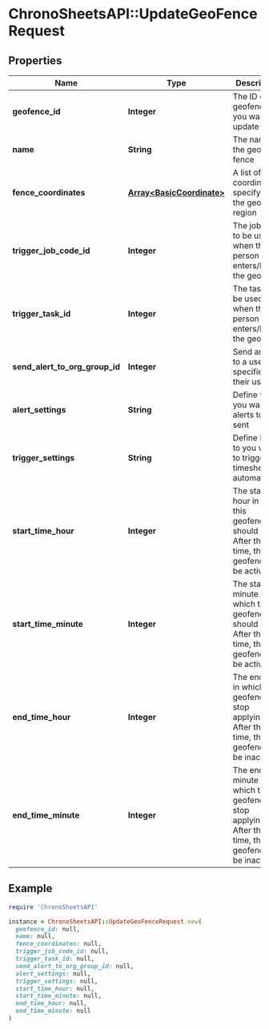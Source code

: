 # ChronoSheetsAPI::UpdateGeoFenceRequest

## Properties

| Name | Type | Description | Notes |
| ---- | ---- | ----------- | ----- |
| **geofence_id** | **Integer** | The ID of the geofence you want to update | [optional] |
| **name** | **String** | The name of the geo fence | [optional] |
| **fence_coordinates** | [**Array&lt;BasicCoordinate&gt;**](BasicCoordinate.md) | A list of coordinates specifying the geofence region | [optional] |
| **trigger_job_code_id** | **Integer** | The job code to be used when the person enters/leaves the geofence | [optional] |
| **trigger_task_id** | **Integer** | The task to be used when the person enters/leaves the geofence | [optional] |
| **send_alert_to_org_group_id** | **Integer** | Send an alert to a user, specified by their user ID | [optional] |
| **alert_settings** | **String** | Define when you want the alerts to be sent | [optional] |
| **trigger_settings** | **String** | Define how to you want to trigger the timesheet automation | [optional] |
| **start_time_hour** | **Integer** | The start hour in which this geofence should apply.  After this time, the geofence will be active. | [optional] |
| **start_time_minute** | **Integer** | The start minute in which this geofence should apply.  After this time, the geofence will be active. | [optional] |
| **end_time_hour** | **Integer** | The end hour in which this geofence will stop applying.  After this time, the geofence will be inactive. | [optional] |
| **end_time_minute** | **Integer** | The end minute in which this geofence will stop applying.  After this time, the geofence will be inactive. | [optional] |

## Example

```ruby
require 'ChronoSheetsAPI'

instance = ChronoSheetsAPI::UpdateGeoFenceRequest.new(
  geofence_id: null,
  name: null,
  fence_coordinates: null,
  trigger_job_code_id: null,
  trigger_task_id: null,
  send_alert_to_org_group_id: null,
  alert_settings: null,
  trigger_settings: null,
  start_time_hour: null,
  start_time_minute: null,
  end_time_hour: null,
  end_time_minute: null
)
```

